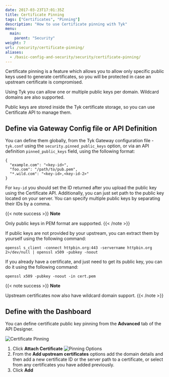 ```yaml
---
date: 2017-03-23T17:01:35Z
title: Certificate Pinning
tags: ["Certificates", "Pinning"]
description: "How to use Certificate pinning with Tyk"
menu:
  main:
    parent: "Security"
weight: 7 
url: /security/certificate-pinning/
aliases:
  - /basic-config-and-security/security/certificate-pinning/
---
```


Certificate pinning is a feature which allows you to allow only specific public keys used to generate certificates, so you will be protected in case an upstream certificate is compromised.

Using Tyk you can allow one or multiple public keys per domain. Wildcard domains are also supported.

Public keys are stored inside the Tyk certificate storage, so you can use Certificate API to manage them.

## Define via Gateway Config file or API Definition

You can define them globally, from the Tyk Gateway configuration file - `tyk.conf` using the `security.pinned_public_keys` option, or via an API definition `pinned_public_keys` field, using the following format:
```
{
  "example.com": "<key-id>",
  "foo.com": "/path/to/pub.pem",
  "*.wild.com": "<key-id>,<key-id-2>"
}
```

For `key-id` you should set the ID returned after you upload the public key using the Certificate API. Additionally, you can just set path to the public key located on your server. You can specify multiple public keys by separating their IDs by a comma.

{{< note success >}}
**Note**  

Only public keys in PEM format are supported.
{{< /note >}}

If public keys are not provided by your upstream, you can extract them
by yourself using the following command:
```{.copyWrapper}
openssl s_client -connect httpbin.org:443 -servername httpbin.org 2>/dev/null | openssl x509 -pubkey -noout
```
If you already have a certificate, and just need to get its public key, you can do it using the following command:
```{.copyWrapper}
openssl x509 -pubkey -noout -in cert.pem
```

{{< note success >}}
**Note**  

Upstream certificates now also have wildcard domain support.
{{< /note >}}


## Define with the Dashboard

You can define certificate public key pinning from the **Advanced** tab of the API Designer.

![Certificate Pinning](/img/2.10/cert_public_key_pinning.png)

1. Click **Attach Certificate**
![Pinning Options](/img/2.10/add_public_keys.png)
1. From the **Add upstream certificates** options add the domain details and then add a new certificate ID or the server path to a certificate, or select from any certificates you have added previously.
2. Click **Add**